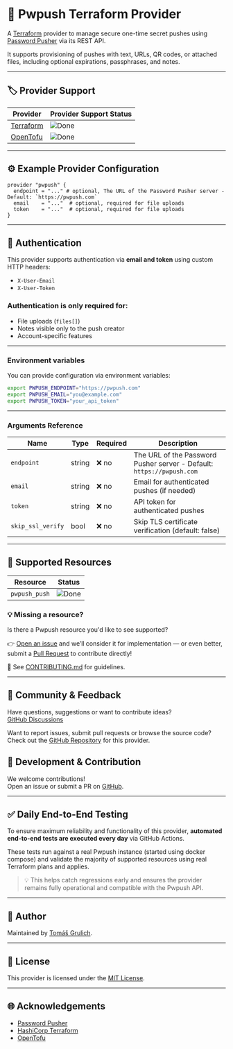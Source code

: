# 🔐 Pwpush Terraform Provider

A [Terraform](https://www.terraform.io) provider to manage secure one-time secret pushes using [Password Pusher](https://github.com/pglombardo/PasswordPusher) via its REST API.

It supports provisioning of pushes with text, URLs, QR codes, or attached files, including optional expirations, passphrases, and notes.

---

## 🏷️ Provider Support
| Provider       | Provider Support Status              |
|----------------|--------------------------------------|
| [Terraform](https://registry.terraform.io/providers/grulicht/pwpush/latest) | ![Done](https://img.shields.io/badge/status-done-brightgreen) |
| [OpenTofu](https://search.opentofu.org/provider/grulicht/pwpush/latest)     | ![Done](https://img.shields.io/badge/status-done-brightgreen) |

---

## ⚙️ Example Provider Configuration

```hcl
provider "pwpush" {
  endpoint = "..." # optional, The URL of the Password Pusher server - Default: `https://pwpush.com`
  email    = "..."  # optional, required for file uploads
  token    = "..."  # optional, required for file uploads
}
```

---

## 🔐 Authentication

This provider supports authentication via **email and token** using custom HTTP headers:

- `X-User-Email`
- `X-User-Token`

### Authentication is only required for:

- File uploads (`files[]`)
- Notes visible only to the push creator
- Account-specific features

---

### Environment variables

You can provide configuration via environment variables:

```bash
export PWPUSH_ENDPOINT="https://pwpush.com"
export PWPUSH_EMAIL="you@example.com"
export PWPUSH_TOKEN="your_api_token"
```

---

### Arguments Reference

| Name             | Type    | Required | Description                                                                        |
|------------------|---------|----------|------------------------------------------------------------------------------------|
| `endpoint`       | string  | ❌ no    | The URL of the Password Pusher server - Default: `https://pwpush.com`              |
| `email`          | string  | ❌ no    | Email for authenticated pushes (if needed)                                         |
| `token`          | string  | ❌ no    | API token for authenticated pushes                                                 |
| `skip_ssl_verify`| bool    | ❌ no    | Skip TLS certificate verification (default: false)                                 |

---

## 🧩 Supported Resources

| Resource       | Status                              |
|----------------|-------------------------------------|
| `pwpush_push`  | ![Done](https://img.shields.io/badge/status-done-brightgreen) |

### 💡 Missing a resource?
Is there a Pwpush resource you'd like to see supported?

👉 [Open an issue](https://github.com/grulicht/terraform-provider-pwpush/issues) and we’ll consider it for implementation — or even better, submit a [Pull Request](https://github.com/grulicht/terraform-provider-pwpush/pulls) to contribute directly!

📘 See [CONTRIBUTING.md](https://github.com/grulicht/terraform-provider-pwpush/blob/main/.github/CONTRIBUTING.md) for guidelines.

---

## 💬 Community & Feedback
Have questions, suggestions or want to contribute ideas?  
[GitHub Discussions](https://github.com/grulicht/terraform-provider-pwpush/discussions)

Want to report issues, submit pull requests or browse the source code?  
Check out the [GitHub Repository](https://github.com/grulicht/terraform-provider-pwpush) for this provider.

## 🧪 Development & Contribution

We welcome contributions!  
Open an issue or submit a PR on [GitHub](https://github.com/grulicht/terraform-provider-pwpush).

---

## ✅ Daily End-to-End Testing
To ensure maximum reliability and functionality of this provider, **automated end-to-end tests are executed every day** via GitHub Actions.

These tests run against a real Pwpush instance (started using docker compose) and validate the majority of supported resources using real Terraform plans and applies.

> 💡 This helps catch regressions early and ensures the provider remains fully operational and compatible with the Pwpush API.

---

## 👤 Author

Maintained by [Tomáš Grulich](https://github.com/grulicht).

---

## 📜 License

This provider is licensed under the [MIT License](https://github.com/grulicht/terraform-provider-pwpush/blob/main/LICENSE).

---

## 🌐 Acknowledgements

- [Password Pusher](https://pwpush.com)
- [HashiCorp Terraform](https://www.terraform.io)
- [OpenTofu](https://opentofu.org/)
